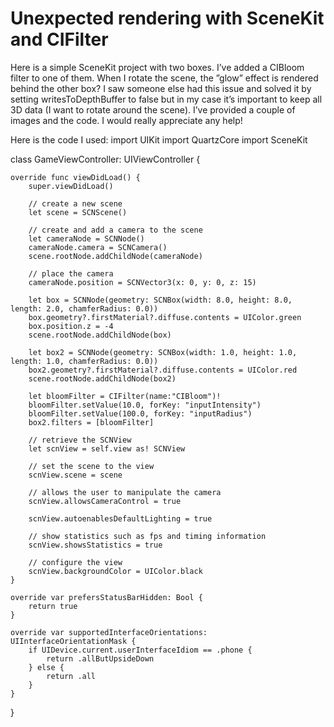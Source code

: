 
# Unexpected rendering with SceneKit and CIFilter

Here is a simple SceneKit project with two boxes. I’ve added a CIBloom filter to one of them. When I rotate the scene, the ”glow” effect is rendered behind the other box?
I saw someone else had this issue and solved it by setting writesToDepthBuffer to false but in my case it’s important to keep all 3D data (I want to rotate around the scene).
I’ve provided a couple of images and the code.
I would really appreciate any help!



Here is the code I used:
import UIKit
import QuartzCore
import SceneKit

class GameViewController: UIViewController {

    override func viewDidLoad() {
        super.viewDidLoad()
        
        // create a new scene
        let scene = SCNScene()
        
        // create and add a camera to the scene
        let cameraNode = SCNNode()
        cameraNode.camera = SCNCamera()
        scene.rootNode.addChildNode(cameraNode)
        
        // place the camera
        cameraNode.position = SCNVector3(x: 0, y: 0, z: 15)
        
        let box = SCNNode(geometry: SCNBox(width: 8.0, height: 8.0, length: 2.0, chamferRadius: 0.0))
        box.geometry?.firstMaterial?.diffuse.contents = UIColor.green
        box.position.z = -4
        scene.rootNode.addChildNode(box)
        
        let box2 = SCNNode(geometry: SCNBox(width: 1.0, height: 1.0, length: 1.0, chamferRadius: 0.0))
        box2.geometry?.firstMaterial?.diffuse.contents = UIColor.red
        scene.rootNode.addChildNode(box2)
        
        let bloomFilter = CIFilter(name:"CIBloom")!
        bloomFilter.setValue(10.0, forKey: "inputIntensity")
        bloomFilter.setValue(100.0, forKey: "inputRadius")
        box2.filters = [bloomFilter]
        
        // retrieve the SCNView
        let scnView = self.view as! SCNView
        
        // set the scene to the view
        scnView.scene = scene
        
        // allows the user to manipulate the camera
        scnView.allowsCameraControl = true
        
        scnView.autoenablesDefaultLighting = true
        
        // show statistics such as fps and timing information
        scnView.showsStatistics = true
        
        // configure the view
        scnView.backgroundColor = UIColor.black
    }
    
    override var prefersStatusBarHidden: Bool {
        return true
    }
    
    override var supportedInterfaceOrientations: UIInterfaceOrientationMask {
        if UIDevice.current.userInterfaceIdiom == .phone {
            return .allButUpsideDown
        } else {
            return .all
        }
    }

}



        
